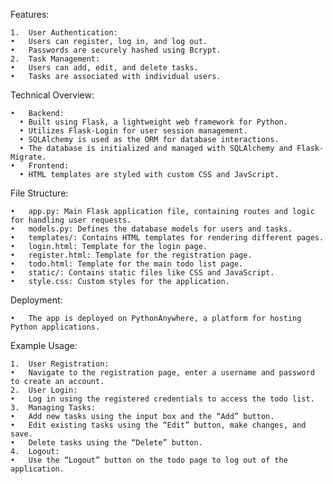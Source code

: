Features:

	1.	User Authentication:
	•	Users can register, log in, and log out.
	•	Passwords are securely hashed using Bcrypt.
	2.	Task Management:
	•	Users can add, edit, and delete tasks.
	•	Tasks are associated with individual users.

Technical Overview:

	•	Backend:
	  •	Built using Flask, a lightweight web framework for Python.
	  •	Utilizes Flask-Login for user session management.
	  •	SQLAlchemy is used as the ORM for database interactions.
	  •	The database is initialized and managed with SQLAlchemy and Flask-Migrate.
	•	Frontend:
	  •	HTML templates are styled with custom CSS and JavScript.
   
File Structure:

	•	app.py: Main Flask application file, containing routes and logic for handling user requests.
	•	models.py: Defines the database models for users and tasks.
	•	templates/: Contains HTML templates for rendering different pages.
	•	login.html: Template for the login page.
	•	register.html: Template for the registration page.
	•	todo.html: Template for the main todo list page.
	•	static/: Contains static files like CSS and JavaScript.
	•	style.css: Custom styles for the application.

Deployment:

	•	The app is deployed on PythonAnywhere, a platform for hosting Python applications.

Example Usage:

	1.	User Registration:
	•	Navigate to the registration page, enter a username and password to create an account.
	2.	User Login:
	•	Log in using the registered credentials to access the todo list.
	3.	Managing Tasks:
	•	Add new tasks using the input box and the “Add” button.
	•	Edit existing tasks using the “Edit” button, make changes, and save.
	•	Delete tasks using the “Delete” button.
	4.	Logout:
	•	Use the “Logout” button on the todo page to log out of the application.
